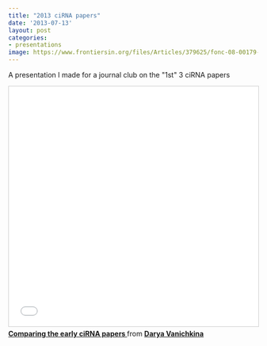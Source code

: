 ```yaml
---
title: "2013 ciRNA papers"
date: '2013-07-13'
layout: post
categories:
- presentations
image: https://www.frontiersin.org/files/Articles/379625/fonc-08-00179-HTML-r1/image_m/fonc-08-00179-g001.jpg
---
```

A presentation I made for a journal club on the "1st" 3 ciRNA papers

<iframe src="//www.slideshare.net/slideshow/embed_code/key/y31DG64uLGfanZ" width="595" height="485" frameborder="0" marginwidth="0" marginheight="0" scrolling="no" style="border:1px solid #CCC; border-width:1px; margin-bottom:5px; max-width: 100%;" allowfullscreen> </iframe> <div style="margin-bottom:5px"> <strong> <a href="//www.slideshare.net/DaryaVanichkina1/ci-26604922" title="Comparing the early ciRNA papers " target="_blank">Comparing the early ciRNA papers </a> </strong> from <strong><a href="https://www.slideshare.net/DaryaVanichkina1" target="_blank">Darya Vanichkina</a></strong> </div>








